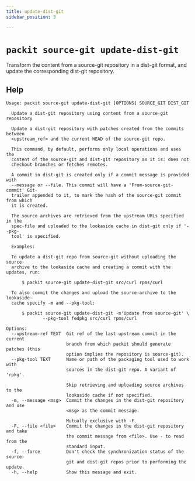 ```yaml
---
title: update-dist-git
sidebar_position: 3

---
```


# `packit source-git update-dist-git`

Transform the content from a source-git repository in a dist-git format, and
update the corresponding dist-git repository.

## Help

    Usage: packit source-git update-dist-git [OPTIONS] SOURCE_GIT DIST_GIT

      Update a dist-git repository using content from a source-git repository

      Update a dist-git repository with patches created from the commits between
      <upstream_ref> and the current HEAD of the source-git repo.

      This command, by default, performs only local operations and uses the
      content of the source-git and dist-git repository as it is: does not
      checkout branches or fetches remotes.

      A commit in dist-git is created only if a commit message is provided with
      --message or --file. This commit will have a 'From-source-git-commit' Git-
      trailer appended to it, to mark the hash of the source-git commit from which
      it is created.

      The source archives are retrieved from the upstream URLs specified in the
      spec-file and uploaded to the lookaside cache in dist-git only if '--pkg-
      tool' is specified.

      Examples:

      To update a dist-git repo from source-git without uploading the source-
      archive to the lookaside cache and creating a commit with the updates, run:

          $ packit source-git update-dist-git src/curl rpms/curl

      To also commit the changes and upload the source-archive to the lookaside-
      cache specify -m and --pkg-tool:

          $ packit source-git update-dist-git -m'Update from source-git' \
                  --pkg-tool fedpkg src/curl rpms/curl

    Options:
      --upstream-ref TEXT  Git ref of the last upstream commit in the current
                           branch from which packit should generate patches (this
                           option implies the repository is source-git).
      --pkg-tool TEXT      Name or path of the packaging tool used to work with
                           sources in the dist-git repo. A variant of 'rpkg'.
                       
                           Skip retrieving and uploading source archives to the
                           lookaside cache if not specified.
      -m, --message <msg>  Commit the changes in the dist-git repository and use
                           <msg> as the commit message.
                       
                           Mutually exclusive with -F.
      -F, --file <file>    Commit the changes in the dist-git repository and take
                           the commit message from <file>. Use - to read from the
                           standard input.
      -f, --force          Don't check the synchronization status of the source-
                           git and dist-git repos prior to performing the update.
      -h, --help           Show this message and exit.
